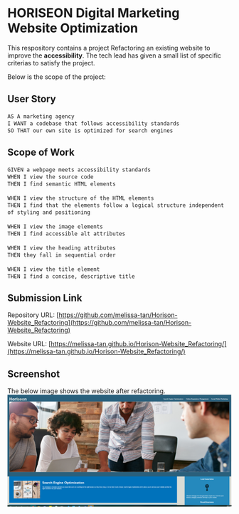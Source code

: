# HORISEON Digital Marketing Website Optimization
This respository contains a project 
Refactoring an existing website to improve the **accessibility**. The tech lead has given a small list of specific criterias to satisfy the project.

Below is the scope of the project:
## User Story
```
AS A marketing agency
I WANT a codebase that follows accessibility standards
SO THAT our own site is optimized for search engines
```
## Scope of Work
```
GIVEN a webpage meets accessibility standards
WHEN I view the source code
THEN I find semantic HTML elements

WHEN I view the structure of the HTML elements
THEN I find that the elements follow a logical structure independent of styling and positioning

WHEN I view the image elements
THEN I find accessible alt attributes

WHEN I view the heading attributes
THEN they fall in sequential order

WHEN I view the title element
THEN I find a concise, descriptive title
```
## Submission Link

Repository URL: [https://github.com/melissa-tan/Horison-Website_Refactoring](https://github.com/melissa-tan/Horison-Website_Refactoring)

Website URL: [https://melissa-tan.github.io/Horison-Website_Refactoring/](https://melissa-tan.github.io/Horison-Website_Refactoring/)

## Screenshot
The below image shows the website after refactoring.
![Screenshot of website after refactoring](./assets/images/refactored-site-screenshot.png)
